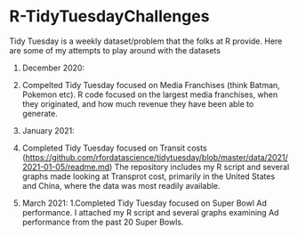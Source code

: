# R-TidyTuesdayChallenges

Tidy Tuesday is a weekly dataset/problem that the folks at R provide. Here are some of my attempts to play around with the datasets

1. December 2020:
  1. Compelted Tidy Tuesday focused on Media Franchises (think Batman, Pokemon etc).
R code focused on the largest media franchises, when they originated, and how much revenue they have been able to generate. 

1. January 2021:
  1. Completed Tidy Tuesday focused on Transit costs (https://github.com/rfordatascience/tidytuesday/blob/master/data/2021/2021-01-05/readme.md)
The repository includes my R script and several graphs made looking at Transprot cost, primarily in the United States and China, where the data was most readily available. 

1. March 2021:
  1.Completed Tidy Tuesday focused on Super Bowl Ad performance. I attached my R script and several graphs examining Ad performance from the past 20 Super Bowls. 
